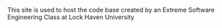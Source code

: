 This site is used to host the code base created by an Extreme Software Engineering Class at Lock Haven University